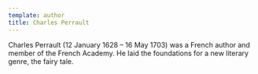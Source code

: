 ```yaml
---
template: author
title: Charles Perrault
---
```


Charles Perrault (12 January 1628 – 16 May 1703) was a French author and member of the French Academy. He laid the foundations for a new literary genre, the fairy tale.
